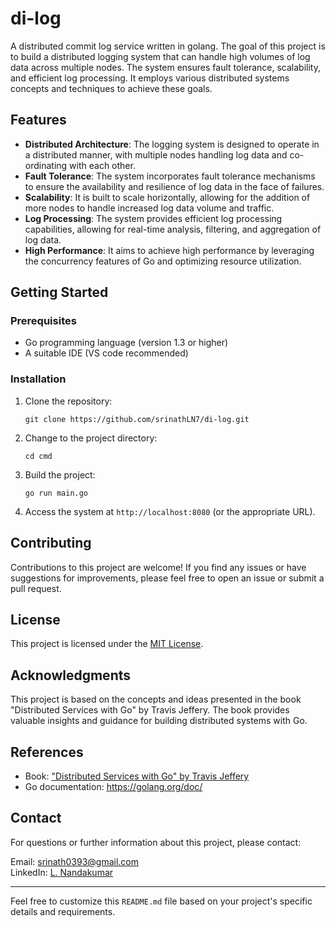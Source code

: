# di-log
A distributed commit log service written in golang. The goal of this project is to build a distributed logging system that can handle high volumes of log data across multiple nodes. The system ensures fault tolerance, scalability, and efficient log processing. It employs various distributed systems concepts and techniques to achieve these goals.

## Features

- **Distributed Architecture**: The logging system is designed to operate in a distributed manner, with multiple nodes handling log data and co-ordinating with each other.
- **Fault Tolerance**: The system incorporates fault tolerance mechanisms to ensure the availability and resilience of log data in the face of failures.
- **Scalability**: It is built to scale horizontally, allowing for the addition of more nodes to handle increased log data volume and traffic.
- **Log Processing**: The system provides efficient log processing capabilities, allowing for real-time analysis, filtering, and aggregation of log data.
- **High Performance**: It aims to achieve high performance by leveraging the concurrency features of Go and optimizing resource utilization.

## Getting Started

### Prerequisites

- Go programming language (version 1.3 or higher)
- A suitable IDE (VS code recommended) 

### Installation

1. Clone the repository:

   ```shell
   git clone https://github.com/srinathLN7/di-log.git
   ```

2. Change to the project directory:

   ```shell
   cd cmd
   ```

3. Build the project:

   ```shell
   go run main.go
   ```

4. Access the system at `http://localhost:8080` (or the appropriate URL).

## Contributing

Contributions to this project are welcome! If you find any issues or have suggestions for improvements, please feel free to open an issue or submit a pull request.

## License

This project is licensed under the [MIT License](LICENSE).

## Acknowledgments

This project is based on the concepts and ideas presented in the book "Distributed Services with Go" by Travis Jeffery. The book provides valuable insights and guidance for building distributed systems with Go.

## References

- Book: ["Distributed Services with Go" by Travis Jeffery](https://pragprog.com/titles/tjgo/distributed-services-with-go/)
- Go documentation: https://golang.org/doc/

## Contact

For questions or further information about this project, please contact:

Email: srinath0393@gmail.com  
LinkedIn: [L. Nandakumar](https://www.linkedin.com/in/lnandakumar/)

---

Feel free to customize this `README.md` file based on your project's specific details and requirements.
